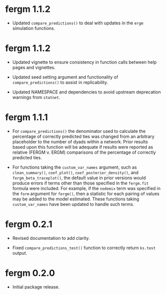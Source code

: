 # fergm 1.1.2
* Updated `compare_predictions()` to deal with updates in the `ergm` simulation functions.

# fergm 1.1.2
* Updated vignette to ensure consistency in function calls between help pages and vignettes.  

* Updated seed setting argument and functionality of `compare_predictions()` to assist in replicability.  

* Updated NAMESPACE and dependencies to avoid upstream deprecation warnings from `statnet`.

# fergm 1.1.1
* For `compare_predictions()` the denominator used to calculate the percentage of correctly predicted ties was changed from an arbitrary placeholder to the number of dyads within a network.  Prior results based upon this function will be adequate if results were reported as relative (FERGM v. ERGM) comparisons of the percentage of correctly predicted ties.

* For functions taking the `custom_var_names` argument, such as `clean_summary()`, `coef_plot()`, `coef_posterior_density()`, and `fergm_beta_traceplot()`, the default value in prior versions would produce errors if terms other than those specified in the `fergm.fit` formula were included.  For example, if the `nodemix` term was specified in the `form` argument for `fergm()`, then a statistic for each pairing of values may be added to the model estimated.  These functions taking `custom_var_names` have been updated to handle such terms.  

# fergm 0.2.1
* Revised documentation to add clarity.

* Fixed `compare_predictions_test()` function to correctly return `ks.test` output.

# fergm 0.2.0
* Initial package release.
